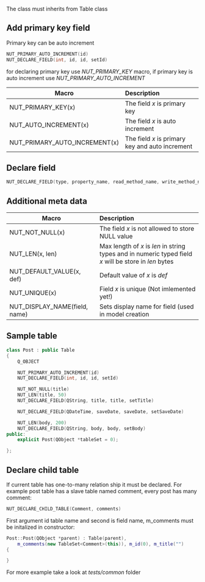 The class must inherits from Table class

## Add primary key field
Primary key can be auto increment

```cpp
NUT_PRIMARY_AUTO_INCREMENT(id)
NUT_DECLARE_FIELD(int, id, id, setId)
```

for declaring primary key use _NUT_PRIMARY_KEY_ macro, if primary key is auto increment use _NUT_PRIMARY_AUTO_INCREMENT_

| Macro                         | Description                                     |
| ----------------------------- |:------------------------------------------------|
| NUT_PRIMARY_KEY(x)            | The field *x* is primary key                    |
| NUT_AUTO_INCREMENT(x)         | The field *x* is auto increment                 |
| NUT_PRIMARY_AUTO_INCREMENT(x) | The field *x* is primary key and auto increment |

## Declare field
```cpp
NUT_DECLARE_FIELD(type, property_name, read_method_name, write_method_name)
```
## Additional meta data
| Macro                         | Description                                      |
| ----------------------------- |:-------------------------------------------------|
| NUT_NOT_NULL(x)               | The field *x* is not allowed to store NULL value |
| NUT_LEN(x, len)               | Max length of *x* is *len* in string types and in numeric typed field *x* will be store in *len* bytes   |
| NUT_DEFAULT_VALUE(x, def)     | Default value of *x* is *def*                    |
| NUT_UNIQUE(x)                 | Field *x* is unique (Not imlemented yet!)        |
| NUT_DISPLAY_NAME(field, name) | Sets display name for field (used in model creation |

## Sample table
```cpp
class Post : public Table
{
    Q_OBJECT

    NUT_PRIMARY_AUTO_INCREMENT(id)
    NUT_DECLARE_FIELD(int, id, id, setId)

    NUT_NOT_NULL(title)
    NUT_LEN(title, 50)
    NUT_DECLARE_FIELD(QString, title, title, setTitle)

    NUT_DECLARE_FIELD(QDateTime, saveDate, saveDate, setSaveDate)

    NUT_LEN(body, 200)
    NUT_DECLARE_FIELD(QString, body, body, setBody)
public:
    explicit Post(QObject *tableSet = 0);

};
```

## Declare child table
If current table has one-to-many relation ship it must be declared. For example post table has a slave table named comment, every post has many comment:
```cpp
NUT_DECLARE_CHILD_TABLE(Comment, comments)
```

First argument id table name and second is field name, m_comments must be initalized in constructor:
```cpp
Post::Post(QObject *parent) : Table(parent),
    m_comments(new TableSet<Comment>(this)), m_id(0), m_title("")
{

}
```

For more example take a look at _tests/common_ folder